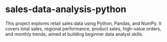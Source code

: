 # sales-data-analysis-python
This project explores retail sales data using Python, Pandas, and NumPy. It covers total sales, regional performance, product sales, high-value orders, and monthly trends, aimed at building beginner data analyst skills.
